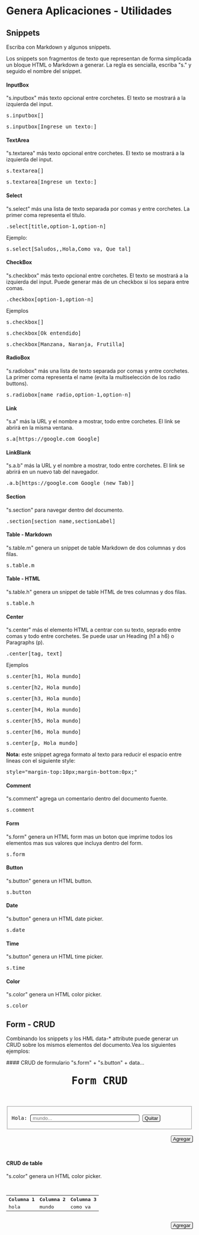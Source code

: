 # Genera Aplicaciones - Utilidades
## Snippets
<p>Escriba con Markdown y algunos snippets.</p>
Los snippets son fragmentos de texto que representan de forma simplicada un bloque HTML o Markdown a generar.
La regla es sencialla, escriba "s." y seguido el nombre del snippet.

#### InputBox
"s.inputbox" más texto opcional entre corchetes. El texto se mostrará a la izquierda del input.
<pre>s.inputbox[]</pre>
<pre>s.inputbox[Ingrese un texto:]</pre>

#### TextArea
"s.textarea" más texto opcional entre corchetes. El texto se mostrará a la izquierda del input.
<pre>s.textarea[]</pre>
<pre>s.textarea[Ingrese un texto:]</pre>

#### Select
"s.select" más una lista de texto separada por comas y entre corchetes. La primer coma representa el titulo.
<pre>.select[title,option-1,option-n]</pre>
Ejemplo:
<pre>s.select[Saludos,,Hola,Como va, Que tal]</pre>

#### CheckBox
"s.checkbox" más texto opcional entre corchetes. El texto se mostrará a la izquierda del input. Puede generar más de un checkbox si los separa entre comas.
<pre>.checkbox[option-1,option-n]</pre>
Ejemplos
<pre>s.checkbox[]</pre>
<pre>s.checkbox[Ok entendido]</pre>
<pre>s.checkbox[Manzana, Naranja, Frutilla]</pre>

#### RadioBox
"s.radiobox" más una lista de texto separada por comas y entre corchetes. La primer coma representa el name (evita la multiselección de los radio buttons).
<pre>s.radiobox[name_radio,option-1,option-n]</pre>

#### Link
"s.a" más la URL y el nombre a mostrar, todo entre corchetes. El link se abrirá en la misma ventana.
<pre>s.a[https://google.com Google]</pre>

#### LinkBlank
"s.a.b" más la URL y el nombre a mostrar, todo entre corchetes. El link se abrirá en un nuevo tab del navegador.
<pre>.a.b[https://google.com Google (new Tab)]</pre>

#### Section
"s.section" para navegar dentro del documento.
<pre>.section[section_name,sectionLabel]</pre>

#### Table - Markdown
"s.table.m" genera un snippet de table Markdown de dos columnas y dos filas.
<pre>s.table.m</pre>

#### Table - HTML
"s.table.h" genera un snippet de table HTML de tres columnas y dos filas.
<pre>s.table.h</pre>

#### Center
"s.center" más el elemento HTML a centrar con su texto, seprado entre comas y todo entre corchetes. Se puede usar un Heading (h1 a h6) o Paragraphs (p).
<pre>.center[tag, text]</pre>
Ejemplos
<pre>s.center[h1, Hola mundo]</pre>
<pre>s.center[h2, Hola mundo]</pre>
<pre>s.center[h3, Hola mundo]</pre>
<pre>s.center[h4, Hola mundo]</pre>
<pre>s.center[h5, Hola mundo]</pre>
<pre>s.center[h6, Hola mundo]</pre>
<pre>s.center[p, Hola mundo]</pre>
**Nota:** este snippet agrega formato al texto para reducir el espacio entre lineas con el siguiente style:
 <pre>style="margin-top:10px;margin-bottom:0px;"</pre>

#### Comment
"s.comment" agrega un comentario dentro del documento fuente.
<pre>s.comment</pre>

#### Form
"s.form" genera un HTML form mas un boton que imprime todos los elementos mas sus valores que incluya dentro del form.
<pre>s.form</pre>

#### Button
"s.button" genera un HTML button.
<pre>s.button</pre>

#### Date
"s.button" genera un HTML date picker.
<pre>s.date</pre>

#### Time
"s.button" genera un HTML time picker.
<pre>s.time</pre>

#### Color
"s.color" genera un HTML color picker.
<pre>s.color</pre>

## Form - CRUD
<p>Combinando los snippets y los HML data-* attribute puede generar un CRUD sobre los mismos elementos del documento.Vea los siguientes ejemplos:</p>
#### CRUD de formulario
"s.form" + "s.button" + data...
<pre>
<center><h1 style="margin-top:10px;margin-bottom:20px;">Form CRUD</h1></center>  
<form>
<fieldset id="fieldset0">
<label for="inputbox">Hola:&nbsp;</label><input type="text" id="inputbox" name="inputbox" placeholder=" mundo..." style="border-radius:0.25rem;border-width:1px;border-color:black;margin-bottom:10px;width: 62%;">&nbsp;<button class="gxButton" data-gx-crud-type="remove" data-gx-form-index="0" data-gx-fieldset-index="0" type="button" style="border-radius:0.25rem;border-width:1px;border-color:black;padding-left:5px;padding-right:5px;" >Quitar</button><br></fieldset>
<button class="gxButton" data-gx-crud-type="clone-clean" data-gx-form-index="0"  data-gx-fieldset-index="0" type="button" style="border-radius:0.25rem;border-width:1px;border-color:black;padding-left:5px;padding-right:5px;float: right;" >Agregar</button>
</form>
</pre>

#### CRUD de table
"s.color" genera un HTML color picker.
<pre>
<form>
<table>
<tbody id="target0">
  <tr>
    <th>Columna 1</th>
    <th>Columna 2</th>
    <th>Columna 3</th>
  </tr>
  <tr id="fieldset0">
    <td>hola</td>
    <td>mundo</td>
    <td>como va</td>
  </tr>
</tbody>
</table>
<button class="gxButton" data-gx-html-target="target0" data-gx-crud-type="clone-clean" data-gx-form-index="0" data-gx-fieldset-index="0" type="button" style="border-radius:0.25rem;border-width:1px;border-color:black;padding-left:5px;padding-right:5px;float: right;">Agregar</button>
</form>
</pre>
